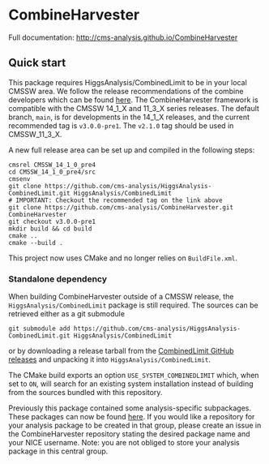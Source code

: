 # CombineHarvester

Full documentation: http://cms-analysis.github.io/CombineHarvester

## Quick start

This package requires HiggsAnalysis/CombinedLimit to be in your local CMSSW area. We follow the release recommendations of the combine developers which can be found [here](https://cms-analysis.github.io/HiggsAnalysis-CombinedLimit/#setting-up-the-environment-and-installation). The CombineHarvester framework is compatible with the CMSSW 14_1_X and 11_3_X series releases. The default branch, `main`, is for developments in the 14_1_X releases, and the current recommended tag is `v3.0.0-pre1`. The `v2.1.0` tag should be used in CMSSW_11_3_X.

A new full release area can be set up and compiled in the following steps:

    cmsrel CMSSW_14_1_0_pre4
    cd CMSSW_14_1_0_pre4/src
    cmsenv
    git clone https://github.com/cms-analysis/HiggsAnalysis-CombinedLimit.git HiggsAnalysis/CombinedLimit
    # IMPORTANT: Checkout the recommended tag on the link above
    git clone https://github.com/cms-analysis/CombineHarvester.git CombineHarvester
    git checkout v3.0.0-pre1
    mkdir build && cd build
    cmake ..
    cmake --build .

This project now uses CMake and no longer relies on `BuildFile.xml`.

### Standalone dependency

When building CombineHarvester outside of a CMSSW release, the
`HiggsAnalysis/CombinedLimit` package is still required.  The sources can be
retrieved either as a git submodule

    git submodule add https://github.com/cms-analysis/HiggsAnalysis-CombinedLimit.git HiggsAnalysis/CombinedLimit

or by downloading a release tarball from the
[CombinedLimit GitHub releases](https://github.com/cms-analysis/HiggsAnalysis-CombinedLimit/releases)
and unpacking it into `HiggsAnalysis/CombinedLimit`.

The CMake build exports an option `USE_SYSTEM_COMBINEDLIMIT` which, when set to
`ON`, will search for an existing system installation instead of building from
the sources bundled with this repository.

Previously this package contained some analysis-specific subpackages. These packages can now be found [here](https://gitlab.cern.ch/cms-hcg/ch-areas). If you would like a repository for your analysis package to be created in that group, please create an issue in the CombineHarvester repository stating the desired package name and your NICE username. Note: you are not obliged to store your analysis package in this central group.
